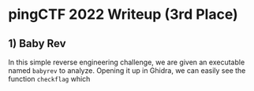 # pingCTF 2022 Writeup (3rd Place)
## 1) Baby Rev
In this simple reverse engineering challenge, we are given an executable named ```babyrev``` to analyze. Opening it up in Ghidra, we can easily see the function ```checkflag``` which 
